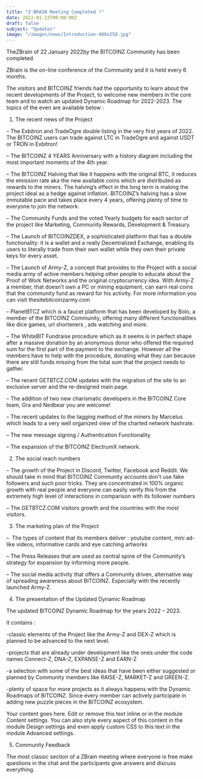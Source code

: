 ```yaml
---
title: "Z-BRAIN Meeting Completed !"
date: 2022-01-22T00:00:00Z
draft: false
subject: "Updates"
image: "/images/news/Introduction-400x250.jpg"
---
```


TheZBrain of 22 January 2022by the BITCOINZ Community has been completed.

ZBrain is the on-line conference of the Community and it is held every 6 months.

The visitors and BITCOINZ friends had the opportunity to learn about the recent developments of the Project, to welcome new members in the core team and to watch an updated Dynamic Roadmap for 2022-2023. The topics of the even are available below :

1) The recent news of the Project

– The Exbitron and TradeOgre double listing in the very first years of 2022. The BITCOINZ users can trade against LTC in TradeOgre and against USDT or TRON in Exbitron!

– The BITCOINZ 4 YEARS Anniversary with a history diagram including the most important moments of the 4th year.

– The BITCOINZ Halving that like it happens with the original BTC, it reduces the emission rate aka the new available coins which are distributed as rewards to the miners. The halving’s effect in the long term is making the project ideal as a hedge against inflation. BITCOINZ’s halving has a slow immutable pace and takes place every 4 years, offering plenty of time to everyone to join the network.

– The Community Funds and the voted Yearly budgets for each sector of the project like Marketing, Community Rewards, Development & Treasury.

– The Launch of BITCOINZDEX, a sophisticated platform that has a double functionality: it is a wallet and a really Decentralized Exchange, enabling its users to literally trade from their own wallet while they own their private keys for every asset.

– The Launch of Army-Z, a concept that provides to the Project with a social media army of active members helping other people to educate about the Proof of Work Networks and the original cryptocurrency idea. With Army-Z a member, that doesn’t own a PC or mining equipment, can earn real coins that the community fund as reward for his activity. For more information you can visit thesitebitcoinzarmy.com

– PlanetBTCZ which is a faucet platform that has been developed by Bolo, a member of the BITCOINZ Community, offering many different functionalities like dice games, url shorteners , ads watching and more.

– The WhiteBIT Fundraise procedure which as it seems is in perfect shape after a massive donation by an anonymous donor who offered the required sum for the first part of the payment to the exchange. However all the members have to help with the procedure, donating what they can because there are still funds missing from the total sum that the project needs to gather.

– The recent GETBTCZ.COM updates with the migration of the site to an exclusive server and the re-designed main page.

– The addition of two new charismatic developers in the BITCOINZ Core team, Gra and Nedbear you are welcome!

– The recent updates to the tagging method of the miners by Marcelus which leads to a very well organized view of the charted network hashrate.

– The new message signing / Authentication Functionality

– The expansion of the BITCOINZ ElectrumX network.

2) The social reach numbers

– The growth of the Project in Discord, Twitter, Facebook and Reddit. We should take in mind that BITCOINZ Community accounts don’t use fake followers and such poor tricks. They are concentrated in 100% organic growth with real people and everyone can easily verify this from the extremely high level of interactions in comparison with its follower numbers

– The GETBTCZ.COM visitors growth and the countries with the most visitors.

3) The marketing plan of the Project

–  The types of content that its members deliver : youtube content, mini ad-like videos, informative cards and eye catching artworks

– The Press Releases that are used as central spine of the Community’s strategy for expansion by informing more people.

– The social media activity that offers a Community driven, alternative way of spreading awareness about BITCOINZ. Especially with the recently launched Army-Z.

4) The presentation of the Updated Dynamic Roadmap

The updated BITCOINZ Dynamic Roadmap for the years 2022 – 2023.

It contains :

-classic elements of the Project like the Army-Z and DEX-Z which is planned to be advanced to the next level.

-projects that are already under development like the ones under the code names Connect-Z, DNA-Z, EXPANSE-Z and EARN-Z

-a selection with some of the best ideas that have been either suggested or planned by Community members like RAISE-Z, MARKET-Z and GREEN-Z.

-plenty of space for more projects as it always happens with the Dynamic Roadmaps of BITCOINZ. Since every member can actively participate in adding new puzzle pieces in the BITCOINZ ecosystem.

Your content goes here. Edit or remove this text inline or in the module Content settings. You can also style every aspect of this content in the module Design settings and even apply custom CSS to this text in the module Advanced settings.

5) Community Feedback

The most classic section of a ZBrain meeting where everyone is free make questions in the chat and the participants give answers and discuss everything.
